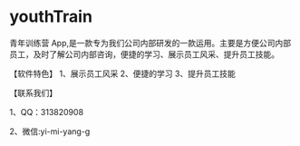 # youthTrain
青年训练营 App,是一款专为我们公司内部研发的一款运用。主要是方便公司内部员工，及时了解公司内部咨询，便捷的学习、展示员工风采、提升员工技能。

【软件特色】
1、展示员工风采
2、便捷的学习
3、提升员工技能

【联系我们】

1、QQ：313820908

2、微信:yi-mi-yang-g
